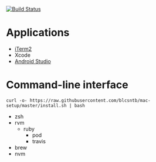 [![Build Status](https://travis-ci.org/blcsntb/mac-setup.svg?branch=master)](https://travis-ci.org/blcsntb/mac-setup)

# Applications

- [iTerm2](https://www.iterm2.com/downloads.html)
- Xcode
- [Android Studio](https://developer.android.com/studio/)

# Command-line interface

```
curl -o- https://raw.githubusercontent.com/blcsntb/mac-setup/master/install.sh | bash
```

- zsh
- rvm
	- ruby
		- pod
		- travis
- brew
- nvm
